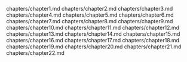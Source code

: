 chapters/chapter1.md
chapters/chapter2.md
chapters/chapter3.md
chapters/chapter4.md
chapters/chapter5.md
chapters/chapter6.md
chapters/chapter7.md
chapters/chapter8.md
chapters/chapter9.md
chapters/chapter10.md
chapters/chapter11.md
chapters/chapter12.md
chapters/chapter13.md
chapters/chapter14.md
chapters/chapter15.md
chapters/chapter16.md
chapters/chapter17.md
chapters/chapter18.md
chapters/chapter19.md
chapters/chapter20.md
chapters/chapter21.md
chapters/chapter22.md
